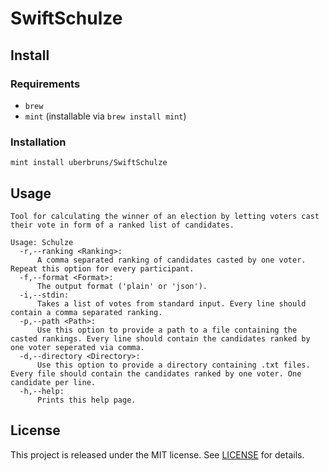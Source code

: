 # SwiftSchulze

## Install

### Requirements

* `brew`
* `mint` (installable via `brew install mint`)

### Installation

```
mint install uberbruns/SwiftSchulze
```

## Usage

```
Tool for calculating the winner of an election by letting voters cast their vote in form of a ranked list of candidates.

Usage: Schulze
  -r,--ranking <Ranking>:
      A comma separated ranking of candidates casted by one voter. Repeat this option for every participant.
  -f,--format <Format>:
      The output format ('plain' or 'json').
  -i,--stdin:
      Takes a list of votes from standard input. Every line should contain a comma separated ranking.
  -p,--path <Path>:
      Use this option to provide a path to a file containing the casted rankings. Every line should contain the candidates ranked by one voter seperated via comma.
  -d,--directory <Directory>:
      Use this option to provide a directory containing .txt files. Every file should contain the candidates ranked by one voter. One candidate per line.
  -h,--help:
      Prints this help page.
```

## License

This project is released under the MIT license. See [LICENSE](LICENSE) for details.